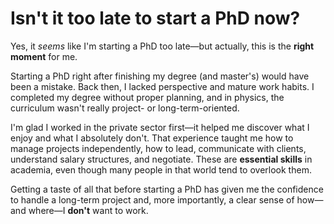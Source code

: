 # Isn't it too late to start a PhD now?

Yes, it *seems* like I'm starting a PhD too late—but actually, this is the **right moment** for me.

Starting a PhD right after finishing my degree (and master's) would have been a mistake. Back then, I lacked perspective and mature work habits. I completed my degree without proper planning, and in physics, the curriculum wasn't really project- or long-term-oriented.

I'm glad I worked in the private sector first—it helped me discover what I enjoy and what I absolutely don't. That experience taught me how to manage projects independently, how to lead, communicate with clients, understand salary structures, and negotiate. These are **essential skills** in academia, even though many people in that world tend to overlook them.

Getting a taste of all that before starting a PhD has given me the confidence to handle a long-term project and, more importantly, a clear sense of how—and where—I **don't** want to work.
